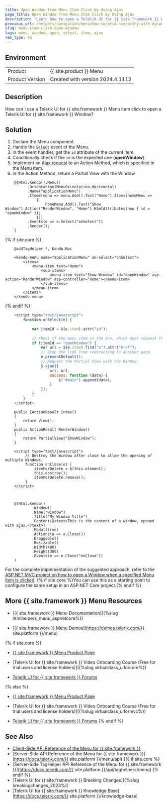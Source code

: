 ```yaml
---
title: Open Window from Menu Item Click by Using Ajax
page_title: Open Window from Menu Item Click by Using Ajax
description: "Learn how to open a Telerik UI for {{ site.framework }} Window through an Ajax request when a specified Telerik UI for {{ site.framework }} Menu item is clicked."
previous_url: /helpers/navigation/menu/how-to/grid-hierarchy-with-dynamic-model-loading-and-datatable, /html-helpers/navigation/menu/how-to/grid-hierarchy-with-dynamic-model-loading-and-datatable
slug: menu-item-click-open-window
tags: menu, window, open, select, item, ajax
res_type: kb
---
```


## Environment
<table>
 <tr>
  <td>Product</td>
  <td>{{ site.product }} Menu</td>
 </tr>
 <tr>
  <td>Product Version</td>
  <td>Created with version 2024.4.1112</td>
 </tr>
</table>

## Description
How can I use a Telerik UI for {{ site.framework }} Menu item click to open a Telerik UI for {{ site.framework }} Window?

## Solution

1. Declare the Menu component.
1. Handle the [`Select`](/api/kendo.mvc.ui.fluent/menueventbuilder#selectsystemstring) event of the Menu. 
1. In the event handler, get the `id` attribute of the current item.
1. Conditionally check if the `id` is the expected one (**openWindow**).
1. Implement an [Ajax request](https://api.jquery.com/jQuery.ajax/) to an Action Method, which is specified in the Menu item.
1. In the Action Method, return a Partial View with the Window.

```HtmlHelper
    @{Html.Kendo().Menu()
          .Orientation(MenuOrientation.Horizontal)
          .Name("applicationMenu")
          .Items(menu => menu.Add().Text("Home").Items(homeMenu =>
              {
                  homeMenu.Add().Text("Show Window").Action("RenderWindow", "Home").HtmlAttributes(new { id = "openWindow" });
              }))
          .Events(e => e.Select("onSelect"))
          .Render();
    }
```

{% if site.core %}
```TagHelper
    @addTagHelper *, Kendo.Mvc

    <kendo-menu name="applicationMenu" on-select="onSelect">
        <items>
            <menu-item text="Home">
                <sub-items>
                    <menu-item text="Show Window" id="openWindow" asp-action="RenderWindow" asp-controller="Home"></menu-item>
                </sub-items>
            </menu-item>
        </items>
    </kendo-menu>
```
{% endif %}

```JavaScript
    <script type="text/javascript">
        function onSelect(e) {
    
            var itemId = $(e.item).attr("id");
    
            // Check if the menu item it the one, which must request the Partial View with the Window.
            if (itemId == "openWindow") {
                var url = $(e.item).find("a").attr("href");
                // Stop the link from redirecting to another page.
                e.preventDefault();
                // Request the Partial View with the Window.
                $.ajax({
                    url: url,
                    success: function (data) {
                        $("#main").append(data);
                    }
                });
            }
        }
    </script>
```

```Controller
    public IActionResult Index()
    {
        return View();
    }
    public ActionResult RenderWindow()
    {
        return PartialView("ShowWindow");
    }
```

```PartialView
    <script type="text/javascript">
    	 // Destroy the Window after close to allow the opening of multiple Windows.
    	 function onClose(e) {
    		 itemForDelete = $(this.element);
    		 this.destroy();
    		 itemForDelete.remove();
    	 }
    </script>



    @(Html.Kendo()
    		.Window()
    		.Name("window")
    		.Title("My Window Title")
    		.Content(@<text>This is the content of a window, opened with ajax.</text>)
    		.Modal(true)
    		.Actions(a => a.Close())
    		.Draggable()
    		.Resizable()
    		.Width(400)
    		.Height(300)
    		.Events(e => e.Close("onClose"))
    )
```

For the complete implementation of the suggested approach, refer to the [ASP.NET MVC project on how to open a Window when a specified Menu item is clicked](https://github.com/telerik/ui-for-aspnet-mvc-examples/tree/master/Telerik.Examples.Mvc/Telerik.Examples.Mvc/Areas/MenuOpenWindowWithAjax). {% if site.core %}You can use this as a starting point to configure the same setup in an ASP.NET Core project.{% endif %}

## More {{ site.framework }} Menu Resources

* [{{ site.framework }} Menu Documentation]({%slug htmlhelpers_menu_aspnetcore%})

* [{{ site.framework }} Menu Demos](https://demos.telerik.com/{{ site.platform }}/menu)

{% if site.core %}
* [{{ site.framework }} Menu Product Page](https://www.telerik.com/aspnet-core-ui/menu)

* [Telerik UI for {{ site.framework }} Video Onboarding Course (Free for trial users and license holders)]({%slug virtualclass_uiforcore%})

* [Telerik UI for {{ site.framework }} Forums](https://www.telerik.com/forums/aspnet-core-ui)

{% else %}
* [{{ site.framework }} Menu Product Page](https://www.telerik.com/aspnet-mvc/menu)

* [Telerik UI for {{ site.framework }} Video Onboarding Course (Free for trial users and license holders)]({%slug virtualclass_uiformvc%})

* [Telerik UI for {{ site.framework }} Forums](https://www.telerik.com/forums/aspnet-mvc)
{% endif %}

## See Also

* [Client-Side API Reference of the Menu for {{ site.framework }}](https://docs.telerik.com/kendo-ui/api/javascript/ui/menu)
* [Server-Side API Reference of the Menu for {{ site.framework }}](https://docs.telerik.com/{{ site.platform }}/menu/api)
{% if site.core %}
* [Server-Side TagHelper API Reference of the Menu for {{ site.framework }}](https://docs.telerik.com/{{ site.platform }}/api/taghelpers/menu)
{% endif %}
* [Telerik UI for {{ site.framework }} Breaking Changes]({%slug breakingchanges_2023%})
* [Telerik UI for {{ site.framework }} Knowledge Base](https://docs.telerik.com/{{ site.platform }}/knowledge-base)
